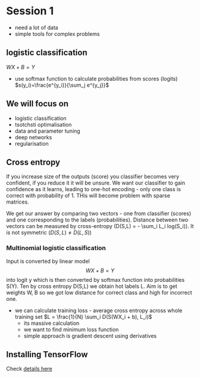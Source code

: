 # Session 1

* need a lot of data
* simple tools for complex problems

## logistic classification

$WX + B = Y$

* use softmax function to calculate probabilities from scores (logits) $s(y_i)=\frac{e^{y_i}}{\sum_j e^{y_j}}$

## We will focus on

* logistic classification
* tsotchsti optimalisation
* data and parameter tuning
* deep networks
* regularisation

## Cross entropy

If you increase size of the outputs (score) you classifier becomes very confident, if you reduce it it will be unsure. We want our classifier to gain confidence as it learns, leading to one-hot encoding - only one class is correct with probability of 1. THis will become problem with sparse matrices.

We get our answer by comparing two vectors - one from classifier (scores) and one corresponding to the labels (probabilities). Distance between two vectors can be measured by cross-entropy (D(S,L) =  - \sum_i L_i log(S_i)). It is not symmetric ($D(S,L) \neq D(L,S)$)

### Multinomial logistic classification

Input is converted by linear model $$WX + B = Y$$ into logit y which is then converted by softmax function into probabilities S(Y). Ten by cross entropy D(S,L) we obtain hot labels L.
Aim is to get weights W, B so we got low distance for correct class and high for incorrect one.

* we can calculate training loss - average cross entropy across whole training set $L = \frac{1}{N} \sum_i D(S(WX_i + b), L_i)$
	* its massive calculation
	* we want to find minimum loss function
	* simple approach is gradient descent using derivatives



## Installing TensorFlow

Check [details here](https://www.tensorflow.org/versions/master/get_started/os_setup.html#download-and-setup)

